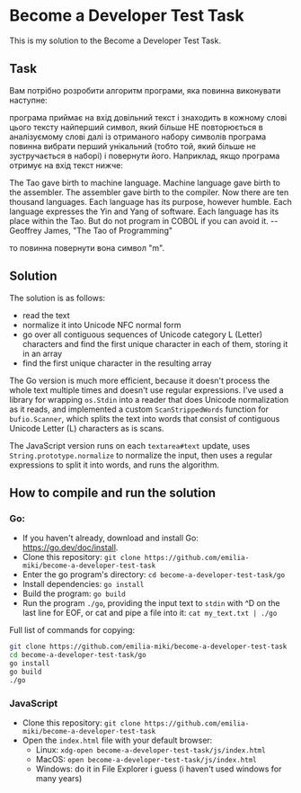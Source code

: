 # Become a Developer Test Task

This is my solution to the Become a Developer Test Task.

## Task

Вам потрібно розробити алгоритм програми, яка повинна виконувати наступне:

програма приймає на вхід довільний текст і знаходить в кожному слові цього тексту найперший символ, який більше НЕ повторюється в аналізуємому слові
далі із отриманого набору символів програма повинна вибрати перший унікальний (тобто той, який більше не зустручається в наборі) і повернути його.
Наприклад, якщо програма отримує на вхід текст нижче:

The Tao gave birth to machine language.  Machine language gave birth
to the assembler.
The assembler gave birth to the compiler.  Now there are ten thousand
languages.
Each language has its purpose, however humble.  Each language
expresses the Yin and Yang of software.  Each language has its place within
the Tao.
But do not program in COBOL if you can avoid it.
-- Geoffrey James, "The Tao of Programming"

то повинна повернути вона символ "m".

## Solution

The solution is as follows:
- read the text
- normalize it into Unicode NFC normal form
- go over all contiguous sequences of Unicode category L (Letter) characters and
  find the first unique character in each of them, storing it in an array
- find the first unique character in the resulting array

The Go version is much more efficient, because it doesn't process the whole text
multiple times and doesn't use regular expressions. I've used a library
for wrapping ```os.Stdin``` into a reader that does Unicode normalization as it
reads, and implemented a custom ```ScanStrippedWords``` function for
```bufio.Scanner```, which splits the text into words that consist of contiguous
Unicode Letter (L) characters as is scans.

The JavaScript version runs on each ```textarea#text``` update, uses
```String.prototype.normalize``` to normalize the input, then uses a regular
expressions to split it into words, and runs the algorithm.

## How to compile and run the solution

### Go:

- If you haven't already, download and install Go: https://go.dev/doc/install.
- Clone this repository: ```git clone https://github.com/emilia-miki/become-a-developer-test-task```
- Enter the go program's directory: ```cd become-a-developer-test-task/go```
- Install dependencies: ```go install```
- Build the program: ```go build```
- Run the program ```./go```, providing the input text to ```stdin``` with ^D on
  the last line for EOF, or cat and pipe a file into it: ```cat my_text.txt | ./go```

Full list of commands for copying:
```bash
git clone https://github.com/emilia-miki/become-a-developer-test-task
cd become-a-developer-test-task/go
go install
go build
./go
```

### JavaScript

- Clone this repository: ```git clone https://github.com/emilia-miki/become-a-developer-test-task```
- Open the ```index.html``` file with your default browser:
  - Linux: ```xdg-open become-a-developer-test-task/js/index.html```
  - MacOS: ```open become-a-developer-test-task/js/index.html```
  - Windows: do it in File Explorer i guess (i haven't used windows for many years)
